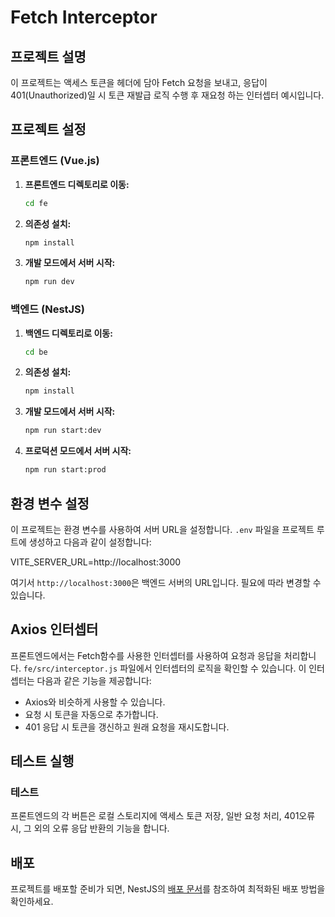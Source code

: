 # Fetch Interceptor

## 프로젝트 설명

이 프로젝트는 액세스 토큰을 헤더에 담아 Fetch 요청을 보내고, 응답이 401(Unauthorized)일 시 토큰 재발급 로직 수행 후 재요청 하는 인터셉터 예시입니다.

## 프로젝트 설정

### 프론트엔드 (Vue.js)

1. **프론트엔드 디렉토리로 이동:**
   ```bash
   cd fe
   ```

2. **의존성 설치:**
   ```bash
   npm install
   ```

3. **개발 모드에서 서버 시작:**
   ```bash
   npm run dev
   ```

### 백엔드 (NestJS)

1. **백엔드 디렉토리로 이동:**
   ```bash
   cd be
   ```

2. **의존성 설치:**
   ```bash
   npm install
   ```

3. **개발 모드에서 서버 시작:**
   ```bash
   npm run start:dev
   ```

4. **프로덕션 모드에서 서버 시작:**
   ```bash
   npm run start:prod
   ```

## 환경 변수 설정

이 프로젝트는 환경 변수를 사용하여 서버 URL을 설정합니다. `.env` 파일을 프로젝트 루트에 생성하고 다음과 같이 설정합니다:

VITE_SERVER_URL=http://localhost:3000


여기서 `http://localhost:3000`은 백엔드 서버의 URL입니다. 필요에 따라 변경할 수 있습니다.

## Axios 인터셉터

프론트엔드에서는 Fetch함수를 사용한 인터셉터를 사용하여 요청과 응답을 처리합니다. `fe/src/interceptor.js` 파일에서 인터셉터의 로직을 확인할 수 있습니다. 이 인터셉터는 다음과 같은 기능을 제공합니다:

- Axios와 비슷하게 사용할 수 있습니다.
- 요청 시 토큰을 자동으로 추가합니다.
- 401 응답 시 토큰을 갱신하고 원래 요청을 재시도합니다.

## 테스트 실행

### 테스트

프론트엔드의 각 버튼은 로컬 스토리지에 액세스 토큰 저장, 일반 요청 처리, 401오류 시, 그 외의 오류 응답 반환의 기능을 합니다.

## 배포

프로젝트를 배포할 준비가 되면, NestJS의 [배포 문서](https://docs.nestjs.com/deployment)를 참조하여 최적화된 배포 방법을 확인하세요.